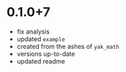 # 0.1.0+7
- fix analysis
- updated `example`
- created from the ashes of `yak_math`
- versions up-to-date
- updated readme